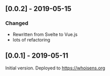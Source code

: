 ## [0.0.2] - 2019-05-15

### Changed

- Rewritten from Svelte to Vue.js
- lots of refactoring


## [0.0.1] - 2019-05-11

Initial version. Deployed to https://whoisens.org
